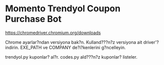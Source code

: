 # Momento Trendyol Coupon Purchase Bot

https://chromedriver.chromium.org/downloads

Chrome ayarlar?ndan versiyona bak?n.
Kulland???n?z versiyona ait driver'? indirin.
EXE_PATH ve COMPANY de?i?kenlerini g?ncelleyin.


trendyol.py kuponlar? al?r.
codes.py ald???n?z kuponlar? listeler.